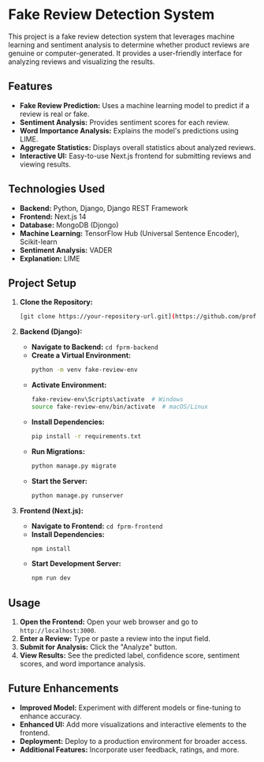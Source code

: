 # Fake Review Detection System

This project is a fake review detection system that leverages machine learning and sentiment analysis to determine whether product reviews are genuine or computer-generated. It provides a user-friendly interface for analyzing reviews and visualizing the results.

## Features

*   **Fake Review Prediction:**  Uses a machine learning model to predict if a review is real or fake.
*   **Sentiment Analysis:**  Provides sentiment scores for each review.
*   **Word Importance Analysis:** Explains the model's predictions using LIME.
*   **Aggregate Statistics:**  Displays overall statistics about analyzed reviews.
*   **Interactive UI:**  Easy-to-use Next.js frontend for submitting reviews and viewing results.

## Technologies Used

*   **Backend:** Python, Django, Django REST Framework
*   **Frontend:** Next.js 14
*   **Database:** MongoDB (Djongo)
*   **Machine Learning:** TensorFlow Hub (Universal Sentence Encoder), Scikit-learn
*   **Sentiment Analysis:** VADER
*   **Explanation:** LIME

## Project Setup

1.  **Clone the Repository:**
    ```bash
    [git clone https://your-repository-url.git](https://github.com/professorUsama/fake-review-prediction.git)
    ```

2.  **Backend (Django):**
    *   **Navigate to Backend:** `cd fprm-backend`
    *   **Create a Virtual Environment:** 
        ```bash
        python -m venv fake-review-env
        ```
    *   **Activate Environment:**
        ```bash
        fake-review-env\Scripts\activate  # Windows
        source fake-review-env/bin/activate  # macOS/Linux
        ```
    *   **Install Dependencies:**
        ```bash
        pip install -r requirements.txt
        ```
    *   **Run Migrations:**
        ```bash
        python manage.py migrate
        ```
    *   **Start the Server:**
        ```bash
        python manage.py runserver
        ```
       
3.  **Frontend (Next.js):**
    *   **Navigate to Frontend:** `cd fprm-frontend`
    *   **Install Dependencies:**
        ```bash
        npm install
        ```
    *   **Start Development Server:**
        ```bash
        npm run dev
        ```

## Usage

1.  **Open the Frontend:** Open your web browser and go to `http://localhost:3000`.
2.  **Enter a Review:** Type or paste a review into the input field.
3.  **Submit for Analysis:** Click the "Analyze" button.
4.  **View Results:** See the predicted label, confidence score, sentiment scores, and word importance analysis.

## Future Enhancements

*   **Improved Model:** Experiment with different models or fine-tuning to enhance accuracy.
*   **Enhanced UI:** Add more visualizations and interactive elements to the frontend.
*   **Deployment:** Deploy to a production environment for broader access.
*   **Additional Features:**  Incorporate user feedback, ratings, and more.
